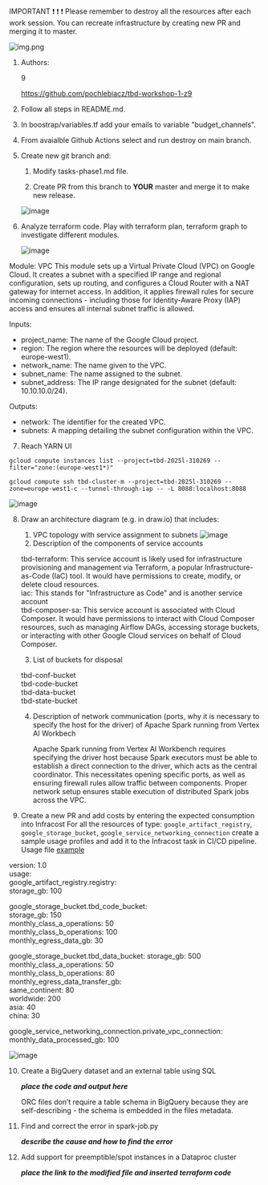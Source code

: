 IMPORTANT ❗ ❗ ❗ Please remember to destroy all the resources after each work session. You can recreate infrastructure by creating new PR and merging it to master.
  
![img.png](doc/figures/destroy.png)

1. Authors:

   9

   https://github.com/pochlebiacz/tbd-workshop-1-z9
   
2. Follow all steps in README.md.

3. In boostrap/variables.tf add your emails to variable "budget_channels".

4. From avaialble Github Actions select and run destroy on main branch.
   
5. Create new git branch and:
    1. Modify tasks-phase1.md file.
    
    2. Create PR from this branch to **YOUR** master and merge it to make new release. 
    
    ![image](https://github.com/user-attachments/assets/b93fba07-fb71-44ae-8371-27473b43e070)

6. Analyze terraform code. Play with terraform plan, terraform graph to investigate different modules.

    ![image](https://github.com/user-attachments/assets/9bd1083f-3f7f-4e28-ae00-7eea759191c9)

Module: VPC
This module sets up a Virtual Private Cloud (VPC) on Google Cloud. It creates a subnet with a specified IP range and regional configuration, sets up routing, and configures a Cloud Router with a NAT gateway for internet access. In addition, it applies firewall rules for secure incoming connections - including those for Identity-Aware Proxy (IAP) access and ensures all internal subnet traffic is allowed.

Inputs:
- project_name: The name of the Google Cloud project.
- region: The region where the resources will be deployed (default: europe-west1).
- network_name: The name given to the VPC.
- subnet_name: The name assigned to the subnet.
- subnet_address: The IP range designated for the subnet (default: 10.10.10.0/24).

Outputs:
- network: The identifier for the created VPC.
- subnets: A mapping detailing the subnet configuration within the VPC.
   
7. Reach YARN UI
   
```gcloud compute instances list --project=tbd-2025l-310269 --filter="zone:(europe-west1*)"```

```gcloud compute ssh tbd-cluster-m --project=tbd-2025l-310269 --zone=europe-west1-c --tunnel-through-iap -- -L 8088:localhost:8088```

   ![image](https://github.com/user-attachments/assets/51323a5e-f96f-4f62-891f-db5754ca8735)

8. Draw an architecture diagram (e.g. in draw.io) that includes:
    1. VPC topology with service assignment to subnets
  ![image](https://github.com/user-attachments/assets/58e7fb7c-4422-4e24-89dd-dd70bcf1840a)
    2. Description of the components of service accounts

      tbd-terraform: This service account is likely used for infrastructure provisioning and management via Terraform, a popular Infrastructure-as-Code (IaC) tool. It would have permissions       to create, modify, or delete cloud resources.<br />
      iac: This stands for "Infrastructure as Code" and is another service account<br />
      tbd-composer-sa: This service account is associated with Cloud Composer. It would have permissions to interact with Cloud Composer resources, such as managing Airflow DAGs, accessing        storage buckets, or interacting with other Google Cloud services on behalf of Cloud Composer.

    3. List of buckets for disposal

      tbd-conf-bucket<br />
      tbd-code-bucket<br />
      tbd-data-bucket<br />
      tbd-state-bucket

    4. Description of network communication (ports, why it is necessary to specify the host for the driver) of Apache Spark running from Vertex AI Workbech

        Apache Spark running from Vertex AI Workbench requires specifying the driver host because Spark executors must be able to establish a direct connection to the driver, which acts as the central coordinator. This necessitates opening specific ports, as well as ensuring firewall rules allow traffic between components. Proper network setup ensures stable execution of distributed Spark jobs across the VPC.
10. Create a new PR and add costs by entering the expected consumption into Infracost
For all the resources of type: `google_artifact_registry`, `google_storage_bucket`, `google_service_networking_connection`
create a sample usage profiles and add it to the Infracost task in CI/CD pipeline. Usage file [example](https://github.com/infracost/infracost/blob/master/infracost-usage-example.yml) 

   version: 1.0<br />
 usage:<br />
   google_artifact_registry.registry:<br />
     storage_gb: 100

   google_storage_bucket.tbd_code_bucket:<br />
     storage_gb: 150<br />
     monthly_class_a_operations: 50<br />
     monthly_class_b_operations: 100<br />
     monthly_egress_data_gb: 30<br />

   google_storage_bucket.tbd_data_bucket:
     storage_gb: 500<br />
     monthly_class_a_operations: 50<br />
     monthly_class_b_operations: 80<br />
     monthly_egress_data_transfer_gb:<br />
       same_continent: 80<br />
       worldwide: 200<br />
       asia: 40<br />
       china: 30<br />

   google_service_networking_connection.private_vpc_connection:<br />
     monthly_data_processed_gb: 100

   ![image](https://github.com/user-attachments/assets/62b34f33-48ea-4fdf-8a7d-dd1cb40389a5)

10. Create a BigQuery dataset and an external table using SQL
    
    ***place the code and output here***
   
    ORC files don’t require a table schema in BigQuery because they are self-describing - the schema is embedded in the files metadata.

11. Find and correct the error in spark-job.py

    ***describe the cause and how to find the error***

12. Add support for preemptible/spot instances in a Dataproc cluster

    ***place the link to the modified file and inserted terraform code***
    
    
